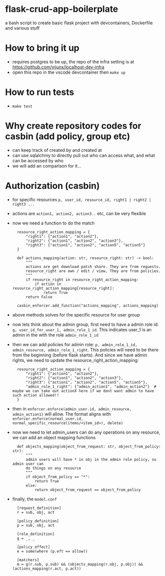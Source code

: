 # flask-crud-app-boilerplate
a bash script to create basic flask project with devcontainers, Dockerfile and various stuff

# How to bring it up
* requires postgres to be up, the repo of the infra setting is at https://github.com/yijunx/localhost-dev-infra
* open this repo in the vscode devcontainer then `make up`

# How to run tests
* `make test`

# Why create repository codes for casbin (add policy, group etc)
* can keep track of created by and created at
* can use sqlalchmy to directly pull out who can access what, and what can be accessed by who
* we will add an comparison for it...

# Authorization (casbin)
* for specific resources `p, user_id, resource_id, right1 | right2 | right3 ...`
* actions are `action1, action2, action3..` etc, can be very flexible
* now we need a function to do the match
    
        resource_right_action_mapping = {
            "right1": {"action1", "action2"},
            "right2": {"action1", "action2", "action3"},
            "right3": {"action1", "action2", "action5", "action5"}
        }

        def actions_mapping(action: str, resource_right: str) -> bool:
            """
            actions are get download patch share. They are from requests.
            resource_right are own / edit / view, They are from policies.
            """
            if resource_right in resource_right_action_mapping:
                if action in resource_right_action_mapping[resource_right]:
                    return True
            return False

        casbin_enforcer.add_function("actions_mapping", actions_mapping)

* above methods solves for the specific resource for user group
* now lets think about the admin group, first need to have a admin role id: `g, user_id_for_user_1, admin_role_1_id`. This indicates user_1 is an admin in the with the role `admin_role_1_id`
* then we can add policies for admin role: `p, admin_role_1_id, admin_resource, admin_role_1_right`. This policies will need to be there from the beginning (before flask starts). And since we have admin rights, we need to update the resource_right_action_mapping:

        resource_right_action_mapping = {
            "right1": {"action1", "action2"},
            "right2": {"action1", "action2", "action3"},
            "right3": {"action1", "action2", "action5", "action5"},
            "admin_role_1_right": {"admin_action1", "admin_action2"}  # maybe we can take out actionX here if we dont want admin to have such action allowed!!
        }

* then in `enforcer.enforce(admin_user.id, admin_resource, admin_action1)` will allow. The format aligns with `enforcer.enforce(normal_user.id, normal_specific_resource(items/<item_id>), delete)`
* now we need to let admin_users can do any operations on any resource, we can add an object mapping functions

        def objects_mapping(object_from_request: str, object_from_policy: str):
            """
            admin users will have * in obj in the admin role policy, so admin user can
            do things on any resource
            """
            if object_from_policy == "*":
                return True
            else:
                return object_from_request == object_from_policy

* finally, the `model.conf`

        [request_definition]
        r = sub, obj, act

        [policy_definition]
        p = sub, obj, act

        [role_definition]
        g = _, _

        [policy_effect]
        e = some(where (p.eft == allow))

        [matchers]
        m = g(r.sub, p.sub) && (objects_mapping(r.obj, p.obj)) && (actions_mapping(r.act, p.act))




